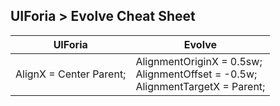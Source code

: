 ## UIForia > Evolve Cheat Sheet

| UIForia                   | Evolve                                                                                |
|---------------------------|---------------------------------------------------------------------------------------|
| AlignX = Center Parent;   | AlignmentOriginX = 0.5sw;<br/>AlignmentOffset = -0.5w;<br/>AlignmentTargetX = Parent; |
